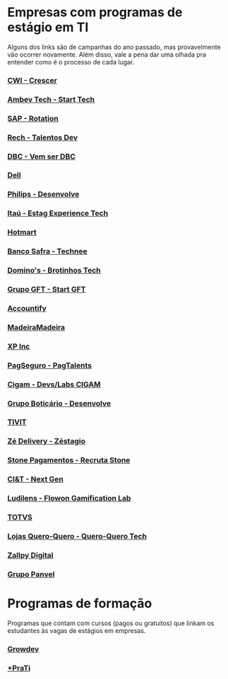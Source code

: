 # Empresas com programas de estágio em TI

Alguns dos links são de campanhas do ano passado, mas provavelmente vão ocorrer novamente. Além disso, vale a pena dar uma olhada pra entender como é o processo de cada lugar.

### [CWI - Crescer](https://crescer.cwi.com.br)

### [Ambev Tech - Start Tech](https://ambevtech.com.br/start-tech/)

### [SAP - Rotation](https://www.sap.com/brazil/about/careers/students-graduates/vocational-training/brazil.html)

### [Rech - Talentos Dev](https://www.rech.com.br/pagina/programa-talentos-desenvolvedores-turma-2022#)

### [DBC - Vem ser DBC](https://www.dbccompany.com.br/vem-ser/)

### [Dell](https://carreiras.dell.com/internships)

### [Philips - Desenvolve](https://www.careers.philips.com/student/latam/pt/philips-desenvolve)

### [Itaú - Estag Experience Tech](https://vemproitau.gupy.io/jobs/1670571)

### [Hotmart](https://campaign.hotmart.com/programa-de-estagio-2021)

### [Banco Safra - Technee](https://technee.across.jobs/)

### [Domino's - Brotinhos Tech](https://dominos.gupy.io/job/eyJqb2JJZCI6MTM5OTE0Nywic291cmNlIjoiZ3VweV9wdWJsaWNfcGFnZSJ9?jobBoardSource=gupy_public_page)

### [Grupo GFT - Start GFT](https://www.gft.com/br/pt/about-us/career/GFT-Academy-Brasil/gft-academy-start)

### [Accountify](https://www.vagas.com.br/vagas/v2174035/programa-de-estagio-accountfy-2021)

### [MadeiraMadeira](https://estagiomadeiratech.gupy.io/)

### [XP Inc](https://www.xpinc.com/estagio/)

### [PagSeguro - PagTalents](https://pagseguro.uol.com.br/estagios/)

### [Cigam - Devs/Labs CIGAM](https://www.cigam.com.br/programas-de-formacao-cigam)

### [Grupo Boticário - Desenvolve](https://desenvolve.grupoboticario.com.br/)

### [TIVIT](https://jobs.kenoby.com/tivitestagio)

### [Zé Delivery - Zéstagio](https://vemser.ze.delivery/)

### [Stone Pagamentos - Recruta Stone](https://www.recrutastone.com.br)

### [CI&T - Next Gen](https://ciandt.com/br/pt-br/carreiras/programa-de-estagio)

### [Ludilens -  Flowon Gamification Lab ](https://www.linkedin.com/company/flowongamification/)

### [TOTVS](https://www.totvs.com/trabalhe-conosco/programa-de-estagio/)

### [Lojas Quero-Quero - Quero-Quero Tech](https://lojasqueroquero.gupy.io/)

### [Zallpy Digital](https://zallpy.gupy.io/)

### [Grupo Panvel](https://grupodimed.gupy.io/)

# Programas de formação

Programas que contam com cursos (pagos ou gratuitos) que linkam os estudantes às vagas de estágios em empresas.

### [Growdev](https://www.growdev.com.br/)

### [+PraTi](https://www.maisprati.com.br/)
